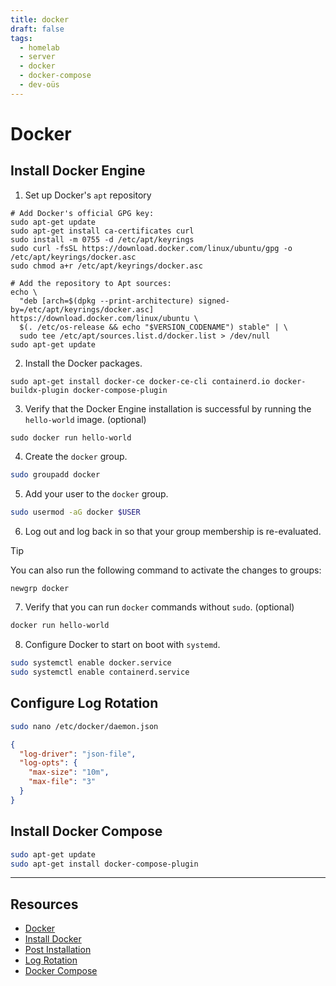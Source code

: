 ```yaml
---
title: docker
draft: false
tags:
  - homelab
  - server
  - docker
  - docker-compose
  - dev-oüs
---
```

# Docker

## Install Docker Engine

1. Set up Docker's `apt` repository
```shell
# Add Docker's official GPG key:
sudo apt-get update
sudo apt-get install ca-certificates curl
sudo install -m 0755 -d /etc/apt/keyrings
sudo curl -fsSL https://download.docker.com/linux/ubuntu/gpg -o /etc/apt/keyrings/docker.asc
sudo chmod a+r /etc/apt/keyrings/docker.asc

# Add the repository to Apt sources:
echo \
  "deb [arch=$(dpkg --print-architecture) signed-by=/etc/apt/keyrings/docker.asc] https://download.docker.com/linux/ubuntu \
  $(. /etc/os-release && echo "$VERSION_CODENAME") stable" | \
  sudo tee /etc/apt/sources.list.d/docker.list > /dev/null
sudo apt-get update
```

2. Install the Docker packages.
```shell
sudo apt-get install docker-ce docker-ce-cli containerd.io docker-buildx-plugin docker-compose-plugin
```

3. Verify that the Docker Engine installation is successful by running the `hello-world` image. (optional)
```shell
sudo docker run hello-world
```

4. Create the `docker` group.
```bash
sudo groupadd docker
```

5. Add your user to the `docker` group.
```bash
sudo usermod -aG docker $USER
```

6. Log out and log back in so that your group membership is re-evaluated.

> [!tip]
> You can also run the following command to activate the changes to groups:
> ```bash
> newgrp docker
> ```

7. Verify that you can run `docker` commands without `sudo`. (optional)
```bash
docker run hello-world
```

8. Configure Docker to start on boot with `systemd`.
```bash
sudo systemctl enable docker.service
sudo systemctl enable containerd.service
```


## Configure Log Rotation

```bash
sudo nano /etc/docker/daemon.json
```

```json
{
  "log-driver": "json-file",
  "log-opts": {
    "max-size": "10m",
    "max-file": "3"
  }
}
```


## Install Docker Compose

```bash
sudo apt-get update
sudo apt-get install docker-compose-plugin
```


---
## Resources
- [Docker](https://docs.docker.com/)
- [Install Docker](https://docs.docker.com/engine/install/ubuntu/)
- [Post Installation](https://docs.docker.com/engine/install/linux-postinstall/)
- [Log Rotation](https://docs.docker.com/config/containers/logging/json-file/)
- [Docker Compose](https://docs.docker.com/compose/install/linux/)